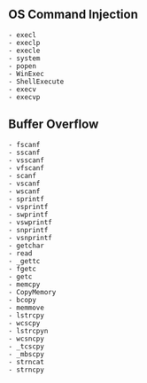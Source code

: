 ## OS Command Injection
    - execl
    - execlp
    - execle
    - system
    - popen
    - WinExec
    - ShellExecute
    - execv
    - execvp

## Buffer Overflow

    - fscanf
    - sscanf
    - vsscanf
    - vfscanf
    - scanf
    - vscanf
    - wscanf
    - sprintf
    - vsprintf
    - swprintf
    - vswprintf
    - snprintf
    - vsnprintf
    - getchar
    - read
    - _gettc
    - fgetc
    - getc
    - memcpy
    - CopyMemory
    - bcopy
    - memmove
    - lstrcpy
    - wcscpy
    - lstrcpyn
    - wcsncpy
    - _tcscpy
    - _mbscpy
    - strncat
    - strncpy




